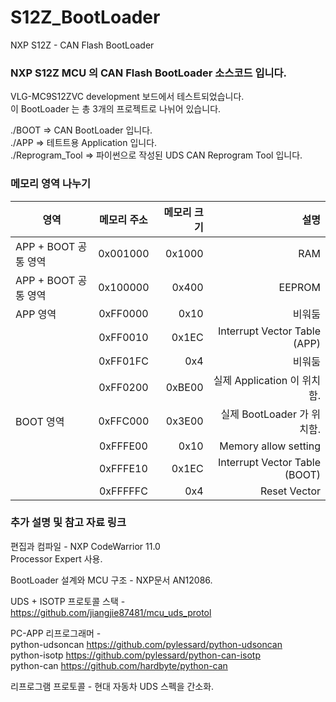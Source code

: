 # S12Z_BootLoader
NXP S12Z - CAN Flash BootLoader

###  NXP S12Z MCU 의 CAN Flash BootLoader 소스코드 입니다.

VLG-MC9S12ZVC development 보드에서 테스트되었습니다.  
이 BootLoader 는 총 3개의 프로젝트로 나뉘어 있습니다.  
  
./BOOT => CAN BootLoader 입니다.  
./APP => 테트트용 Application 입니다.  
./Reprogram_Tool => 파이썬으로 작성된 UDS CAN Reprogram Tool 입니다.  


###  메모리 영역 나누기

| 영역 | 메모리 주소 | 메모리 크기 | 설명 |
|---|:---:|---:|---:|
|APP + BOOT 공통 영역|0x001000|0x1000|RAM|
|APP + BOOT 공통 영역|0x100000|0x400|EEPROM|
|APP 영역|0xFF0000|0x10|비워둠|
|   |0xFF0010|0x1EC|Interrupt Vector Table (APP)|
|   |0xFF01FC|0x4|비워둠|
|   |0xFF0200|0xBE00|실제 Application 이 위치함.|
|BOOT 영역|0xFFC000|0x3E00|실제 BootLoader 가 위치함.|
|   |0xFFFE00|0x10|Memory allow setting|
|   |0xFFFE10|0x1EC|Interrupt Vector Table (BOOT)|
|   |0xFFFFFC|0x4|Reset Vector|


###  추가 설명 및 참고 자료 링크

편집과 컴파일 - NXP CodeWarrior 11.0  
Processor Expert 사용.  
  
BootLoader 설계와 MCU 구조 - NXP문서 AN12086.  
  
UDS + ISOTP 프로토콜 스택 - https://github.com/jiangjie87481/mcu_uds_protol  
  
PC-APP 리프로그래머 -  
python-udsoncan https://github.com/pylessard/python-udsoncan  
python-isotp https://github.com/pylessard/python-can-isotp  
python-can https://github.com/hardbyte/python-can  
  
리프로그램 프로토콜 - 현대 자동차 UDS 스펙을 간소화.
